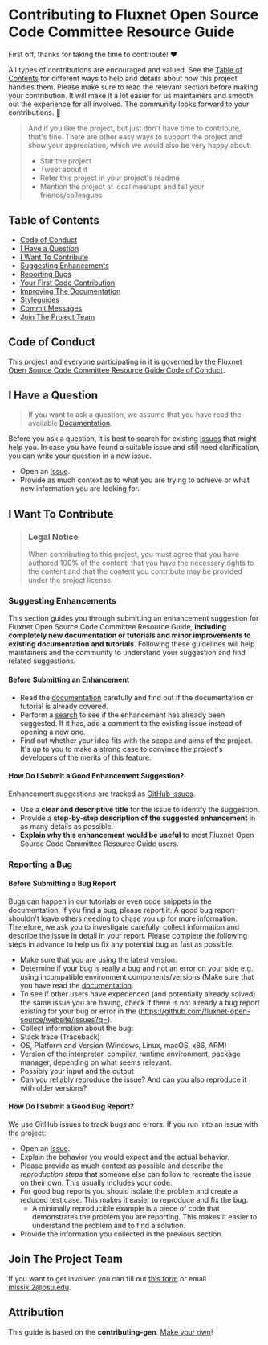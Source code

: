 <!-- omit in toc -->
# Contributing to Fluxnet Open Source Code Committee Resource Guide

First off, thanks for taking the time to contribute! ❤️

All types of contributions are encouraged and valued. See the [Table of Contents](#table-of-contents) for different ways to help and details about how this project handles them. Please make sure to read the relevant section before making your contribution. It will make it a lot easier for us maintainers and smooth out the experience for all involved. The community looks forward to your contributions. 🎉

> And if you like the project, but just don't have time to contribute, that's fine. There are other easy ways to support the project and show your appreciation, which we would also be very happy about:
> - Star the project
> - Tweet about it
> - Refer this project in your project's readme
> - Mention the project at local meetups and tell your friends/colleagues

<!-- omit in toc -->
## Table of Contents

- [Code of Conduct](#code-of-conduct)
- [I Have a Question](#i-have-a-question)
- [I Want To Contribute](#i-want-to-contribute)
- [Suggesting Enhancements](#suggesting-enhancements)
- [Reporting Bugs](#reporting-bugs)
- [Your First Code Contribution](#your-first-code-contribution)
- [Improving The Documentation](#improving-the-documentation)
- [Styleguides](#styleguides)
- [Commit Messages](#commit-messages)
- [Join The Project Team](#join-the-project-team)


## Code of Conduct

This project and everyone participating in it is governed by the
[Fluxnet Open Source Code Committee Resource Guide Code of Conduct](https://github.com/fluxnet-open-source/website/blob/main/CODE_OF_CONDUCT.md).


## I Have a Question

> If you want to ask a question, we assume that you have read the available [Documentation](https://fluxnet-open-source.readthedocs.io/en/latest/).

Before you ask a question, it is best to search for existing [Issues](https://github.com/fluxnet-open-source/website/issues?q=) that might help you. In case you have found a suitable issue and still need clarification, you can write your question in a new issue.

- Open an [Issue](https://github.com/fluxnet-open-source/website/issues/new).
- Provide as much context as to what you are trying to achieve or what new information you are looking for.


## I Want To Contribute

> ### Legal Notice <!-- omit in toc -->
> When contributing to this project, you must agree that you have authored 100% of the content, that you have the necessary rights to the content and that the content you contribute may be provided under the project license.


### Suggesting Enhancements

This section guides you through submitting an enhancement suggestion for Fluxnet Open Source Code Committee Resource Guide, **including completely new documentation or tutorials and minor improvements to existing documentation and tutorials**. Following these guidelines will help maintainers and the community to understand your suggestion and find related suggestions.

<!-- omit in toc -->
#### Before Submitting an Enhancement

- Read the [documentation](https://fluxnet-open-source.readthedocs.io/en/latest/) carefully and find out if the documentation or tutorial is already covered.
- Perform a [search](https://github.com/fluxnet-open-source/website/issues?q=) to see if the enhancement has already been suggested. If it has, add a comment to the existing issue instead of opening a new one.
- Find out whether your idea fits with the scope and aims of the project. It's up to you to make a strong case to convince the project's developers of the merits of this feature.

<!-- omit in toc -->
#### How Do I Submit a Good Enhancement Suggestion?

Enhancement suggestions are tracked as [GitHub issues](https://github.com/fluxnet-open-source/website/issues?q=).

- Use a **clear and descriptive title** for the issue to identify the suggestion.
- Provide a **step-by-step description of the suggested enhancement** in as many details as possible.
- **Explain why this enhancement would be useful** to most Fluxnet Open Source Code Committee Resource Guide users. 

<!-- You might want to create an issue template for enhancement suggestions that can be used as a guide and that defines the structure of the information to be included. If you do so, reference it here in the description. -->

### Reporting a Bug

<!-- omit in toc -->
#### Before Submitting a Bug Report

Bugs can happen in our tutorials or even code snippets in the documentation. if you find a bug, please report it. A good bug report shouldn't leave others needing to chase you up for more information. Therefore, we ask you to investigate carefully, collect information and describe the issue in detail in your report. Please complete the following steps in advance to help us fix any potential bug as fast as possible.

- Make sure that you are using the latest version.
- Determine if your bug is really a bug and not an error on your side e.g. using incompatible environment components/versions (Make sure that you have read the [documentation](https://fluxnet-open-source.readthedocs.io/en/latest/). 
- To see if other users have experienced (and potentially already solved) the same issue you are having, check if there is not already a bug report existing for your bug or error in the (https://github.com/fluxnet-open-source/website/issues?q=).
- Collect information about the bug:
- Stack trace (Traceback)
- OS, Platform and Version (Windows, Linux, macOS, x86, ARM)
- Version of the interpreter, compiler, runtime environment, package manager, depending on what seems relevant.
- Possibly your input and the output
- Can you reliably reproduce the issue? And can you also reproduce it with older versions?

<!-- omit in toc -->
#### How Do I Submit a Good Bug Report?

We use GitHub issues to track bugs and errors. If you run into an issue with the project:

- Open an [Issue](https://github.com/fluxnet-open-source/website/issues/new).
- Explain the behavior you would expect and the actual behavior.
- Please provide as much context as possible and describe the *reproduction steps* that someone else can follow to recreate the issue on their own. This usually includes your code. 
- For good bug reports you should isolate the problem and create a reduced test case. This makes it easier to reproduce and fix the bug.
  - A minimally reproducible example is a piece of code that demonstrates the problem you are reporting. This makes it easier to understand the problem and to find a solution.
- Provide the information you collected in the previous section.

<!-- You might want to create an issue template for bugs and errors that can be used as a guide and that defines the structure of the information to be included. If you do so, reference it here in the description. -->


## Join The Project Team
If you want to get involved you can fill out [this form](https://docs.google.com/forms/d/e/1FAIpQLSd4lhkL6Mx3NYAjgjEf8ZtXwhAwhfOFEi5UVE3A9zbcE9Is5A/viewform?usp=send_form) or email missik.2@osu.edu.

<!-- omit in toc -->
## Attribution
This guide is based on the **contributing-gen**. [Make your own](https://github.com/bttger/contributing-gen)!
